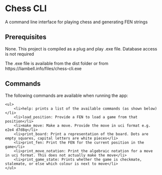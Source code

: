 <h1>Chess CLI</h1>

<p>A command line interface for playing chess and generating FEN strings</p>

<h2>Prerequisites</h2>

<p>None. This project is compiled as a plug and play .exe file. Database access is not required</p>

<p>The .exe file is available from the dist folder or from https://liambell.info/files/chess-cli.exe</p>

<h2>Commands</h2>

<p>
	The following commands are available when running the app:

	<ul>
		<li>help: prints a list of the available commands (as shown below)</li>
		<li>load_position: Provide a FEN to load a game from that position</li>
		<li>make_move: Make a move. Provide the move in uci format e.g. e2e4 d7d8q</li>
		<li>print_board: Print a representation of the board. Dots are empty squares, capital letters are white pieces</li>
		<li>print_fen: Print the FEN for the current position in the game</li>
		<li>print_move_notation: Print the algebraic notation for a move in uci format. This does not actually make the move</li>
		<li>print_game_state: Prints whether the game is checkmate, stalemate, or else which colour is next to move</li>
	</ul>
</p>